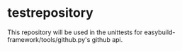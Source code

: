 testrepository
==============

This repository will be used in the unittests for easybuild-framework/tools/github.py's github api.